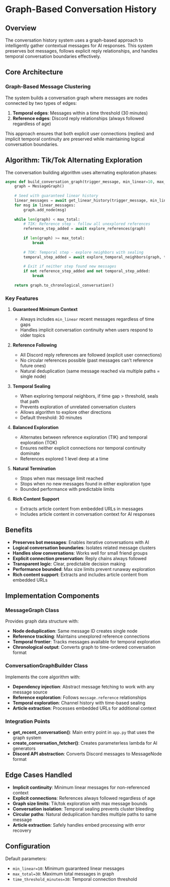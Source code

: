 # Graph-Based Conversation History

## Overview

The conversation history system uses a graph-based approach to intelligently gather contextual messages for AI responses. This system preserves bot messages, follows explicit reply relationships, and handles temporal conversation boundaries effectively.

## Core Architecture

### Graph-Based Message Clustering

The system builds a conversation graph where messages are nodes connected by two types of edges:

1. **Temporal edges**: Messages within a time threshold (30 minutes)
2. **Reference edges**: Discord reply relationships (always followed regardless of age)

This approach ensures that both explicit user connections (replies) and implicit temporal continuity are preserved while maintaining logical conversation boundaries.

## Algorithm: Tik/Tok Alternating Exploration

The conversation building algorithm uses alternating exploration phases:

```python
async def build_conversation_graph(trigger_message, min_linear=10, max_total=30, time_threshold_minutes=30):
    graph = MessageGraph()
    
    # Seed with guaranteed linear history
    linear_messages = await get_linear_history(trigger_message, min_linear)
    for msg in linear_messages:
        graph.add_node(msg)
    
    while len(graph) < max_total:
        # TIK: Reference step - follow all unexplored references
        reference_step_added = await explore_references(graph)
        
        if len(graph) >= max_total:
            break
            
        # TOK: Temporal step - explore neighbors with sealing
        temporal_step_added = await explore_temporal_neighbors(graph, time_threshold)
        
        # Exit if neither step found new messages
        if not reference_step_added and not temporal_step_added:
            break
    
    return graph.to_chronological_conversation()
```

### Key Features

1. **Guaranteed Minimum Context**
   - Always includes `min_linear` recent messages regardless of time gaps
   - Handles implicit conversation continuity when users respond to older topics

2. **Reference Following**
   - All Discord reply references are followed (explicit user connections)
   - No circular references possible (past messages can't reference future ones)
   - Natural deduplication (same message reached via multiple paths = single node)

3. **Temporal Sealing**
   - When exploring temporal neighbors, if time gap > threshold, seals that path
   - Prevents exploration of unrelated conversation clusters
   - Allows algorithm to explore other directions
   - Default threshold: 30 minutes

4. **Balanced Exploration**
   - Alternates between reference exploration (TIK) and temporal exploration (TOK)
   - Ensures neither explicit connections nor temporal continuity dominate
   - References explored 1 level deep at a time

5. **Natural Termination**
   - Stops when max message limit reached
   - Stops when no new messages found in either exploration type
   - Bounded performance with predictable limits

6. **Rich Content Support**
   - Extracts article content from embedded URLs in messages
   - Includes article content in conversation context for AI responses

## Benefits

- **Preserves bot messages**: Enables iterative conversations with AI
- **Logical conversation boundaries**: Isolates related message clusters
- **Handles slow conversations**: Works well for small friend groups
- **Explicit connection preservation**: Reply chains always followed
- **Transparent logic**: Clear, predictable decision making
- **Performance bounded**: Max size limits prevent runaway exploration
- **Rich content support**: Extracts and includes article content from embedded URLs

## Implementation Components

### MessageGraph Class

Provides graph data structure with:
- **Node deduplication**: Same message ID creates single node
- **Reference tracking**: Maintains unexplored reference connections
- **Temporal frontier**: Tracks messages available for temporal exploration
- **Chronological output**: Converts graph to time-ordered conversation format

### ConversationGraphBuilder Class

Implements the core algorithm with:
- **Dependency injection**: Abstract message fetching to work with any message source
- **Reference exploration**: Follows `message.reference` relationships
- **Temporal exploration**: Channel history with time-based sealing
- **Article extraction**: Processes embedded URLs for additional context

### Integration Points

- **get_recent_conversation()**: Main entry point in `app.py` that uses the graph system
- **create_conversation_fetcher()**: Creates parameterless lambda for AI generators
- **Discord API abstraction**: Converts Discord messages to MessageNode format

## Edge Cases Handled

- **Implicit continuity**: Minimum linear messages for non-referenced context
- **Explicit connections**: References always followed regardless of age
- **Graph size limits**: Tik/tok exploration with max message bounds
- **Conversation isolation**: Temporal sealing prevents cluster bleeding
- **Circular paths**: Natural deduplication handles multiple paths to same message
- **Article extraction**: Safely handles embed processing with error recovery

## Configuration

Default parameters:
- `min_linear=10`: Minimum guaranteed linear messages
- `max_total=30`: Maximum total messages in graph
- `time_threshold_minutes=30`: Temporal connection threshold
